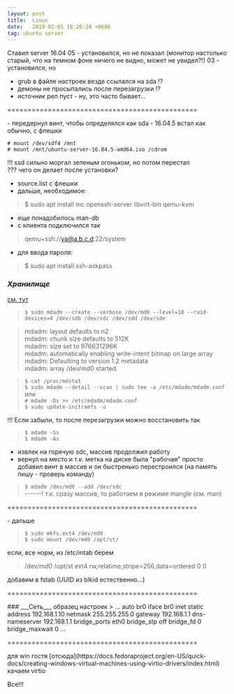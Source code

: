 ```yaml
---
layout: post
title:  Linux
date:   2019-02-01 16:26:28 +0600
tag: ubuntu server
---
```


Ставил server 16.04
05 - установился, но не показал (монитор настолько старый, что на темном фоне ничего не видно, может не увидел?!)
03 - установился, но
- grub в файле настроек везде ссылался на sda !?
- демоны не просыпались после перезагрузки !?
- источник реп пуст - ну, это часто бывает...

<p>===============================================</p>
- передернул винт, чтобы определялся как sda
- 16.04.5 встал как обычно, с флешки

	# mount /dev/sdf4 /mnt  
	# mount /mnt/ubuntu-server-16.04.5-amd64.iso /cdrom
	
!!! ssd сильно моргал зеленым огоньком, но потом перестал  
??? чего он делает после установки?  

- source.list с флешки  
- дальше, необходимое:
> $ sudo apt install mc openssh-server libvirt-bin qemu-kvm

- еще понадобилось man-db  
- с клиента подключился так
>qemu+ssh://ya@a.b.c.d:22/system  
- для ввода пароля:
>$ sudo apt install ssh-askpass

### ___Хранилище___
[см. тут](https://www.8host.com/blog/sozdanie-raid-massivov-s-pomoshhyu-mdadm-v-ubuntu-16-04/)
>`$ sudo mdadm --create --verbose /dev/md0 --level=10 --raid-devices=4 /dev/sdb /dev/sdc /dev/sdd /dev/sde`  

>mdadm: layout defaults to n2  
>mdadm: chunk size defaults to 512K  
>mdadm: size set to 976631296K  
>mdadm: automatically enabling write-intent bitmap on large array  
>mdadm: Defaulting to version 1.2 metadata  
>mdadm: array /dev/md0 started.

>`$ cat /proc/mdstat`  
>`$ sudo mdadm --detail --scan | sudo tee -a /etc/mdadm/mdadm.conf`  
или  
>`# mdadm -Ds >> /etc/mdadm/mdadm.conf`  
>`$ sudo update-initramfs -u`

!!! Если забыли, то после перезагрузки можно восстановить так

>`$ mdadm -Ss`  
>`$ mdadm -As`

- извлек на горячую sdc, массив продолжил работу
- вернул на место и т.к. метка на диске была "рабочая"
просто добавил винт в массив и он быстренько перестроился
(на память пишу - проверь команду)

>`$ mdadm /dev/md0 --add /dev/sdc`  
------! т.к. сразу массив, то работаем в режиме mangle (см. man)
<p>===============================================</p>
- дальше

>`$ sudo mkfs.ext4 /dev/md0`  
>`$ sudo mount /dev/md0 /opt/st/`

если, все норм, из /etc/mtab берем
>/dev/md0 /opt/st ext4 rw,relatime,stripe=256,data=ordered 0 0

добавим в fstab (UUID из blkid естественно...)

<p>===============================================</p>
### ___Сеть___
образец настроек
>
...  
auto br0  
iface br0 inet static  
	address 192.168.1.10  
	netmask 255.255.255.0  
	gateway 192.168.1.1  
	dns-nameserver 192.168.1.1  
	bridge_ports eth0  
	bridge_stp off  
	bridge_fd 0  
	bridge_maxwait 0  
...
<p>===============================================</p>
для win гостя [отсюда](https://docs.fedoraproject.org/en-US/quick-docs/creating-windows-virtual-machines-using-virtio-drivers/index.html) качаем virtio

Все!!!


